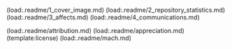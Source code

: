 (load:.readme/1_cover_image.md)
(load:.readme/2_repository_statistics.md)
(load:.readme/3_affects.md)
(load:.readme/4_communications.md)

(load:.readme/attribution.md)
(load:.readme/appreciation.md)
(template:license)
(load:.readme/mach.md)